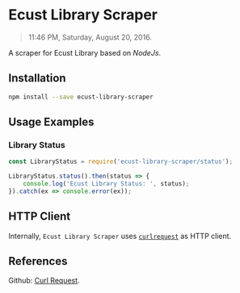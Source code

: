 # Ecust Library Scraper

> 11:46 PM, Saturday, August 20, 2016.

A scraper for Ecust Library based on *NodeJs*.

## Installation

```bash
npm install --save ecust-library-scraper
```

## Usage Examples

### Library Status

```js
const LibraryStatus = require('ecust-library-scraper/status');

LibraryStatus.status().then(status => {
	console.log('Ecust Library Status: ', status);
}).catch(ex => console.error(ex));
```

## HTTP Client

Internally, `Ecust Library Scraper` uses [`curlrequest`][github-curl-request] as HTTP client.

## References

Github: [Curl Request][github-curl-request].


[github-curl-request]: https://github.com/node-js-libs/curlrequest "Github: Curl Request"
